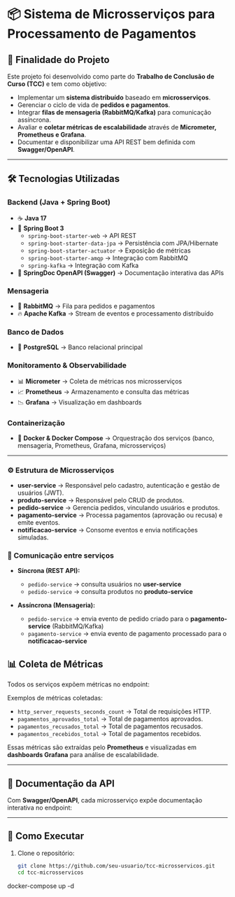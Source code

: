 # 📦 Sistema de Microsserviços para Processamento de Pagamentos

## 🎯 Finalidade do Projeto
Este projeto foi desenvolvido como parte do **Trabalho de Conclusão de Curso (TCC)** e tem como objetivo:  

- Implementar um **sistema distribuído** baseado em **microsserviços**.  
- Gerenciar o ciclo de vida de **pedidos e pagamentos**.  
- Integrar **filas de mensageria (RabbitMQ/Kafka)** para comunicação assíncrona.  
- Avaliar e **coletar métricas de escalabilidade** através de **Micrometer, Prometheus e Grafana**.  
- Documentar e disponibilizar uma API REST bem definida com **Swagger/OpenAPI**.  

---

## 🛠️ Tecnologias Utilizadas

### **Backend (Java + Spring Boot)**
- ☕ **Java 17**  
- 🍃 **Spring Boot 3**  
  - `spring-boot-starter-web` → API REST  
  - `spring-boot-starter-data-jpa` → Persistência com JPA/Hibernate  
  - `spring-boot-starter-actuator` → Exposição de métricas  
  - `spring-boot-starter-amqp` → Integração com RabbitMQ  
  - `spring-kafka` → Integração com Kafka  
- 📄 **SpringDoc OpenAPI (Swagger)** → Documentação interativa das APIs  

### **Mensageria**
- 🐇 **RabbitMQ** → Fila para pedidos e pagamentos  
- 🔥 **Apache Kafka** → Stream de eventos e processamento distribuído  

### **Banco de Dados**
- 🐘 **PostgreSQL** → Banco relacional principal  

### **Monitoramento & Observabilidade**
- 📊 **Micrometer** → Coleta de métricas nos microsserviços  
- 📈 **Prometheus** → Armazenamento e consulta das métricas  
- 📉 **Grafana** → Visualização em dashboards  

### **Containerização**
- 🐳 **Docker & Docker Compose** → Orquestração dos serviços (banco, mensageria, Prometheus, Grafana, microsserviços)  

---

### ⚙️ Estrutura de Microsserviços

- **user-service** → Responsável pelo cadastro, autenticação e gestão de usuários (JWT).  
- **produto-service** → Responsável pelo CRUD de produtos.  
- **pedido-service** → Gerencia pedidos, vinculando usuários e produtos.  
- **pagamento-service** → Processa pagamentos (aprovação ou recusa) e emite eventos.  
- **notificacao-service** → Consome eventos e envia notificações simuladas.  

### 🔗 Comunicação entre serviços
- **Síncrona (REST API):**
  - `pedido-service` → consulta usuários no **user-service**  
  - `pedido-service` → consulta produtos no **produto-service**  

- **Assíncrona (Mensageria):**
  - `pedido-service` → envia evento de pedido criado para o **pagamento-service** (RabbitMQ/Kafka)  
  - `pagamento-service` → envia evento de pagamento processado para o **notificacao-service**  

## 📊 Coleta de Métricas

Todos os serviços expõem métricas no endpoint:

Exemplos de métricas coletadas:
- `http_server_requests_seconds_count` → Total de requisições HTTP.  
- `pagamentos_aprovados_total` → Total de pagamentos aprovados.  
- `pagamentos_recusados_total` → Total de pagamentos recusados.  
- `pagamentos_recebidos_total` → Total de pagamentos recebidos.  

Essas métricas são extraídas pelo **Prometheus** e visualizadas em **dashboards Grafana** para análise de escalabilidade.

---

## 📖 Documentação da API

Com **Swagger/OpenAPI**, cada microsserviço expõe documentação interativa no endpoint:  

---

## 🚀 Como Executar

1. Clone o repositório:
   ```bash
   git clone https://github.com/seu-usuario/tcc-microsservicos.git
   cd tcc-microsservicos
docker-compose up -d


